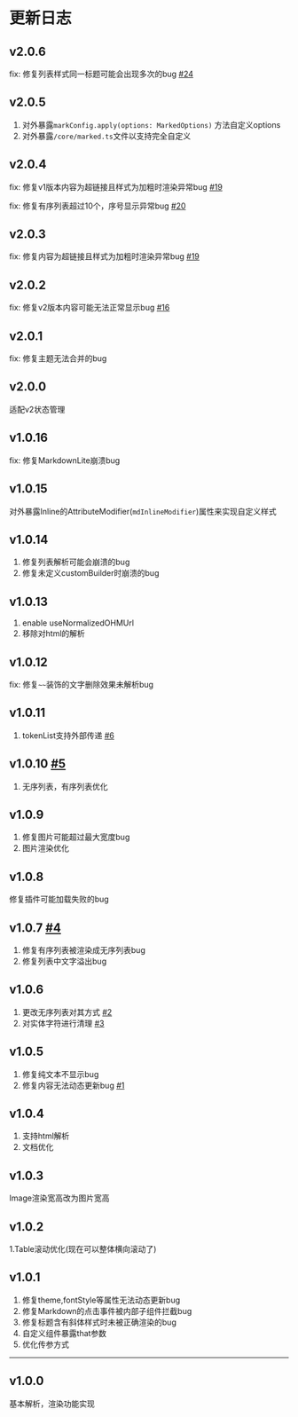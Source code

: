 # 更新日志

## v2.0.6
fix: 修复列表样式同一标题可能会出现多次的bug [#24](https://github.com/lidary-byte/HMarkdown/issues/24)

## v2.0.5
1. 对外暴露```markConfig.apply(options: MarkedOptions)``` 方法自定义options
2. 对外暴露```/core/marked.ts```文件以支持完全自定义

## v2.0.4

fix: 修复v1版本内容为超链接且样式为加粗时渲染异常bug [#19](https://github.com/lidary-byte/HMarkdown/issues/19)

fix: 修复有序列表超过10个，序号显示异常bug [#20](https://github.com/lidary-byte/HMarkdown/issues/20)

## v2.0.3

fix: 修复内容为超链接且样式为加粗时渲染异常bug [#19](https://github.com/lidary-byte/HMarkdown/issues/19)

## v2.0.2

fix: 修复v2版本内容可能无法正常显示bug [#16](https://github.com/lidary-byte/HMarkdown/issues/16)

## v2.0.1

fix: 修复主题无法合并的bug

## v2.0.0

适配v2状态管理

## v1.0.16

fix: 修复MarkdownLite崩溃bug

## v1.0.15

对外暴露Inline的AttributeModifier(```mdInlineModifier```)属性来实现自定义样式

## v1.0.14

1. 修复列表解析可能会崩溃的bug
2. 修复未定义customBuilder时崩溃的bug

## v1.0.13

1. enable useNormalizedOHMUrl
2. 移除对html的解析

## v1.0.12

fix: 修复```~~```装饰的文字删除效果未解析bug

## v1.0.11

1. tokenList支持外部传递  [#6](https://github.com/lidary-byte/HMarkdown/issues/6)

## v1.0.10 [#5](https://github.com/lidary-byte/HMarkdown/issues/5)

1. 无序列表，有序列表优化

## v1.0.9

1. 修复图片可能超过最大宽度bug
2. 图片渲染优化

## v1.0.8

修复插件可能加载失败的bug

## v1.0.7  [#4](https://github.com/lidary-byte/HMarkdown/issues/4)

1. 修复有序列表被渲染成无序列表bug
2. 修复列表中文字溢出bug

## v1.0.6

1. 更改无序列表对其方式 [#2](https://github.com/lidary-byte/HMarkdown/issues/2)
2. 对实体字符进行清理 [#3](https://github.com/lidary-byte/HMarkdown/issues/3)

## v1.0.5

1. 修复纯文本不显示bug
2. 修复内容无法动态更新bug [#1](https://github.com/lidary-byte/HMarkdown/issues/1)

## v1.0.4

1. 支持html解析
2. 文档优化

## v1.0.3

Image渲染宽高改为图片宽高

## v1.0.2

1.Table滚动优化(现在可以整体横向滚动了)

## v1.0.1

1. 修复theme,fontStyle等属性无法动态更新bug
2. 修复Markdown的点击事件被内部子组件拦截bug
3. 修复标题含有斜体样式时未被正确渲染的bug
4. 自定义组件暴露that参数
5. 优化传参方式

---

## v1.0.0

基本解析，渲染功能实现

